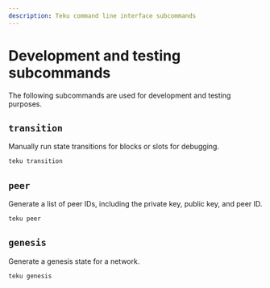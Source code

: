 ```yaml
---
description: Teku command line interface subcommands
---
```


# Development and testing subcommands

The following subcommands are used for development and testing purposes.

## `transition`

Manually run state transitions for blocks or slots for debugging.

```bash
teku transition
```

## `peer`

Generate a list of peer IDs, including the private key, public key, and peer ID.

```bash
teku peer
```

## `genesis`

Generate a genesis state for a network.

```bash
teku genesis
```

<!-- links -->
[environment variables]: CLI-Syntax.md##teku-environment-variables
[configuration file]: ../../HowTo/Configure/Use-Configuration-File.md
